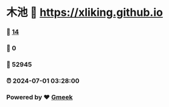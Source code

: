 # 木池 :link: https://xliking.github.io 
### :page_facing_up: [14](https://xliking.github.io/tag.html) 
### :speech_balloon: 0 
### :hibiscus: 52945 
### :alarm_clock: 2024-07-01 03:28:00 
### Powered by :heart: [Gmeek](https://github.com/Meekdai/Gmeek)
